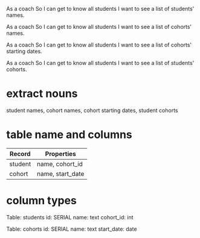 As a coach
So I can get to know all students
I want to see a list of students' names.

As a coach
So I can get to know all students
I want to see a list of cohorts' names.

As a coach
So I can get to know all students
I want to see a list of cohorts' starting dates.

As a coach
So I can get to know all students
I want to see a list of students' cohorts.

# extract nouns

student names, cohort names, cohort starting dates, student cohorts

# table name and columns

| Record                | Properties         |
| --------------------- | ------------------ |
| student               | name, cohort_id    |
| cohort                | name, start_date   |

# column types

Table: students
id: SERIAL
name: text
cohort_id: int

Table: cohorts
id: SERIAL
name: text
start_date: date